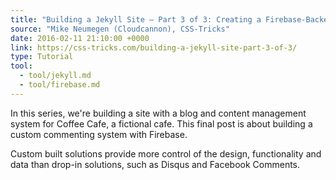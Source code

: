 ```yaml
---
title: "Building a Jekyll Site – Part 3 of 3: Creating a Firebase-Backed Commenting System"
source: "Mike Neumegen (Cloudcannon), CSS-Tricks"
date: 2016-02-11 21:10:00 +0000
link: https://css-tricks.com/building-a-jekyll-site-part-3-of-3/
type: Tutorial
tool:
  - tool/jekyll.md
  - tool/firebase.md
---
```

In this series, we're building a site with a blog and content management system for Coffee Cafe, a fictional cafe. This final post is about building a custom commenting system with Firebase.

Custom built solutions provide more control of the design, functionality and data than drop-in solutions, such as Disqus and Facebook Comments.





